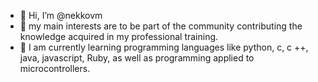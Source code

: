 - 👋 Hi, I’m @nekkovm
- 👀 my main interests are to be part of the community contributing the knowledge acquired in my professional training.
- 🌱 I am currently learning programming languages like python, c, c ++, java, javascript, Ruby, as well as programming applied to microcontrollers.


<!---
nekkovm/nekkovm is a ✨ special ✨ repository because its `README.md` (this file) appears on your GitHub profile.
You can click the Preview link to take a look at your changes.
--->
